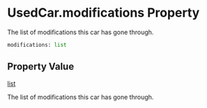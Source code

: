 # UsedCar.modifications Property
The list of modifications this car has gone through.

```Python
modifications: list
```

## Property Value
[list](https://docs.python.org/3/library/functions.html#func-list)

The list of modifications this car has gone through.